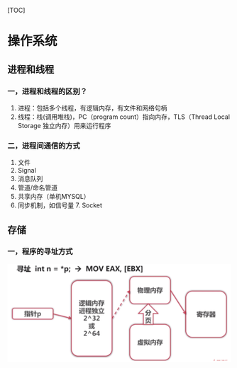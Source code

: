 [TOC]

# 操作系统

## 进程和线程

### 一，进程和线程的区别？

1. 进程：包括多个线程，有逻辑内存，有文件和网络句柄
2. 线程：栈(调用堆栈)，PC（program count）指向内存，TLS（Thread Local Storage 独立内存）用来运行程序

### 二，进程间通信的方式

1. 文件 
2. Signal
3. 消息队列
4. 管道/命名管道
5. 共享内存（单机MYSQL）
6. 同步机制，如信号量 7. Socket

## 存储

### 一，程序的寻址方式

![1545053353580](assets/1545053353580.png)